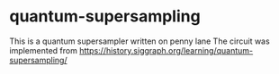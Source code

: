 # quantum-supersampling

This is a quantum supersampler written on penny lane
The circuit was implemented from https://history.siggraph.org/learning/quantum-supersampling/
